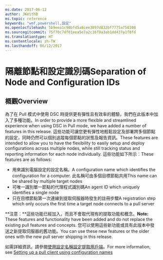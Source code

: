 ```yaml
---
ms.date: 2017-06-12
author: JKeithB
ms.topic: reference
keywords: "wmf,powershell,設定"
ms.openlocfilehash: 5b9eea1c90bfd5a8cee3897d832bf7775a750308
ms.sourcegitcommit: 75f70c7df01eea5e7a2c16f9a3ab1dd437a1f8fd
ms.translationtype: HT
ms.contentlocale: zh-TW
ms.lasthandoff: 06/12/2017
---
```

# <a name="separation-of-node-and-configuration-ids"></a><span data-ttu-id="fd567-102">隔離節點和設定識別碼</span><span class="sxs-lookup"><span data-stu-id="fd567-102">Separation of Node and Configuration IDs</span></span>

## <a name="overview"></a><span data-ttu-id="fd567-103">概觀</span><span class="sxs-lookup"><span data-stu-id="fd567-103">Overview</span></span>

<span data-ttu-id="fd567-104">為了在 Pull 模式中使用 DSC 時提供更有彈性且有效率的體驗，我們在此版本中加入了多種功能。</span><span class="sxs-lookup"><span data-stu-id="fd567-104">In order to provide a more flexible and streamlined experience when using DSC in Pull mode, we have added a number of features in this release.</span></span> <span data-ttu-id="fd567-105">這些功能可讓您更有彈性地輕鬆設定及部署跨多個節點的設定，同時仍然可以個別追蹤每個節點的狀態及報告資訊。</span><span class="sxs-lookup"><span data-stu-id="fd567-105">These features are intended to allow you to have the flexibility to easily setup and deploy configurations across multiple nodes, while still tracking status and reporting information for each node individually.</span></span> <span data-ttu-id="fd567-106">這些功能如下所示︰</span><span class="sxs-lookup"><span data-stu-id="fd567-106">These features are as follows:</span></span>

* <span data-ttu-id="fd567-107">用來識別電腦設定的設定名稱。</span><span class="sxs-lookup"><span data-stu-id="fd567-107">A configuration name which identifies the configuration for a computer.</span></span> <span data-ttu-id="fd567-108">此名稱可由多個目標節點共用</span><span class="sxs-lookup"><span data-stu-id="fd567-108">This name can be shared by multiple target nodes</span></span> 
* <span data-ttu-id="fd567-109">可唯一識別單一節點的代理程式識別碼</span><span class="sxs-lookup"><span data-stu-id="fd567-109">An agent ID which uniquely identifies a single node</span></span>
* <span data-ttu-id="fd567-110">只在目標節點第一次連線到提取伺服器時發生的註冊步驟</span><span class="sxs-lookup"><span data-stu-id="fd567-110">A registration step which only occurs the first time a target node connects to a pull server</span></span>

<span data-ttu-id="fd567-111">**注意︰**這些功能已經加入，而且不會取代現有的提取功能和概念。</span><span class="sxs-lookup"><span data-stu-id="fd567-111">**Note:** These features and functionality have been added and do not replace the existing pull features and concepts.</span></span> <span data-ttu-id="fd567-112">您可以使用這些新功能或具有此版本中發送之新提取伺服器的舊功能。</span><span class="sxs-lookup"><span data-stu-id="fd567-112">You can use these new features or the older ones with the new pull server shipping in this release.</span></span>

<span data-ttu-id="fd567-113">如需詳細資訊，請參閱[使用設定名稱設定提取用戶端](https://msdn.microsoft.com/powershell/dsc/pullclientconfignames)。</span><span class="sxs-lookup"><span data-stu-id="fd567-113">For more information, see [Setting up a pull client using configuration names](https://msdn.microsoft.com/powershell/dsc/pullclientconfignames)</span></span>

